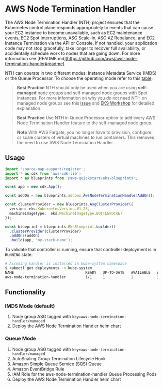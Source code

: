 # AWS Node Termination Handler

The AWS Node Termination Handler (NTH) project ensures that the Kubernetes control plane responds appropriately to events that can cause your EC2 instance to become unavailable, such as EC2 maintenance events, EC2 Spot interruptions, ASG Scale-In, ASG AZ Rebalance, and EC2 Instance Termination via the API or Console. If not handled, your application code may not stop gracefully, take longer to recover full availability, or accidentally schedule work to nodes that are going down. For more information see [README.md][https://github.com/aws/aws-node-termination-handler#readme].

NTH can operate in two different modes: Instance Metadata Service (IMDS) or the Queue Processor. To choose the operating mode refer to this [table](https://github.com/aws/aws-node-termination-handler#which-one-should-i-use).

> **Best Practice** NTH should only be used when you are using **self-managed** node groups and self-managed node groups with Spot instances. For more information on why you do not need NTH on managed node groups see this [issue](https://github.com/aws/aws-node-termination-handler/issues/186) and [EKS Workshop](https://www.eksworkshop.com/beginner/150_spotnodegroups/spotlifecycle/#interruption-handling-in-spot-managed-node-groups) for detailed explanation.

> **Best Practice** Use NTH in Queue Processor option to add every AWS Node Termination Handler feature to the self-managed node group.

>**Note** With AWS Fargate, you no longer have to provision, configure, or scale clusters of virtual machines to run containers. This removes the need to use AWS Node Termination Handler.

## Usage

```typescript
import 'source-map-support/register';
import * as cdk from 'aws-cdk-lib';
import * as blueprints from '@aws-quickstart/eks-blueprints';

const app = new cdk.App();

const addOn = new blueprints.addons.AwsNodeTerminationHandlerAddOn();

const clusterProvider = new blueprints.AsgClusterProvider({
  version: eks.KubernetesVersion.V1_23,
  machineImageType:  eks.MachineImageType.BOTTLEROCKET
});

const blueprint = blueprints.EksBlueprint.builder()
  .clusterProvider(clusterProvider)
  .addOns(addOn)
  .build(app, 'my-stack-name');
```

To validate that controller is running, ensure that controller deployment is in `RUNNING` state:

```bash
# Assuming handler is installed in kube-system namespace
$ kubectl get deployments -n kube-system
NAME                                 READY   UP-TO-DATE   AVAILABLE   AGE
aws-node-termination-handler         1/1     1            1           23m
```

## Functionality

### IMDS Mode (default)

1. Node group ASG tagged with `key=aws-node-termination-handler/managed`
2. Deploy the AWS Node Termination Handler helm chart

### Queue Mode

1. Node group ASG tagged with `key=aws-node-termination-handler/managed`
2. AutoScaling Group Termination Lifecycle Hook
3. Amazon Simple Queue Service (SQS) Queue
4. Amazon EventBridge Rule
5. IAM Role for the aws-node-termination-handler Queue Processing Pods
6. Deploy the AWS Node Termination Handler helm chart
